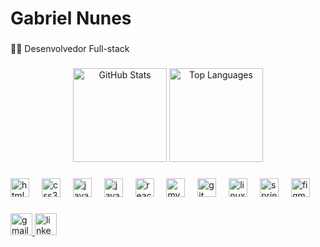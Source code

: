 <h1 align="left">Gabriel Nunes</h1>

###

<p align="left">👨‍💻 Desenvolvedor Full-stack</p>

###

<div align="center">
  <!-- GitHub Stats -->
<img src="https://github-readme-stats.vercel.app/api?username=GabrielNunesPereira&show_icons=true&include_all_commits=true&count_private=true&hide_title=false&hide_rank=false&disable_animations=false&hide_border=false&title_color=C084FC&text_color=E5E7EB&bg_color=1E1E2E&icon_color=8B5CF6&border_color=4B5563" height="150" alt="GitHub Stats" />

<!-- Most Used Languages -->
<img src="https://github-readme-stats.vercel.app/api/top-langs/?username=GabrielNunesPereira&layout=compact&langs_count=10&hide_border=false&title_color=C084FC&text_color=E5E7EB&bg_color=1E1E2E&border_color=4B5563" height="150" alt="Top Languages" />

</div>

###

<div align="left">
  <img src="https://skillicons.dev/icons?i=html" height="30" alt="html5 logo"  />
  <img width="12" />
  <img src="https://skillicons.dev/icons?i=css" height="30" alt="css3 logo"  />
  <img width="12" />
  <img src="https://skillicons.dev/icons?i=js" height="30" alt="javascript logo"  />
  <img width="12" />
  <img src="https://skillicons.dev/icons?i=java" height="30" alt="java logo"  />
  <img width="12" />
  <img src="https://skillicons.dev/icons?i=react" height="30" alt="react logo"  />
  <img width="12" />
  <img src="https://skillicons.dev/icons?i=mysql" height="30" alt="mysql logo"  />
  <img width="12" />
  <img src="https://skillicons.dev/icons?i=git" height="30" alt="git logo"  />
  <img width="12" />
  <img src="https://skillicons.dev/icons?i=linux" height="30" alt="linux logo"  />
  <img width="12" />
  <img src="https://skillicons.dev/icons?i=spring" height="30" alt="spring logo"  />
  <img width="12" />
  <img src="https://skillicons.dev/icons?i=figma" height="30" alt="figma logo"  />
</div>

###

<div align="left">
  <a href="mailto:gabrielnpereira2005@gmail.com" target="_blank">
    <img src="https://img.shields.io/static/v1?message=Gmail&logo=gmail&label=&color=D14836&logoColor=white&labelColor=&style=for-the-badge" height="35" alt="gmail logo"  />
  </a>
  <a href="https://www.linkedin.com/in/gabrielnunespereira/" target="_blank">
    <img src="https://img.shields.io/static/v1?message=LinkedIn&logo=linkedin&label=&color=0077B5&logoColor=white&labelColor=&style=for-the-badge" height="35" alt="linkedin logo"  />
  </a>
</div>

###

